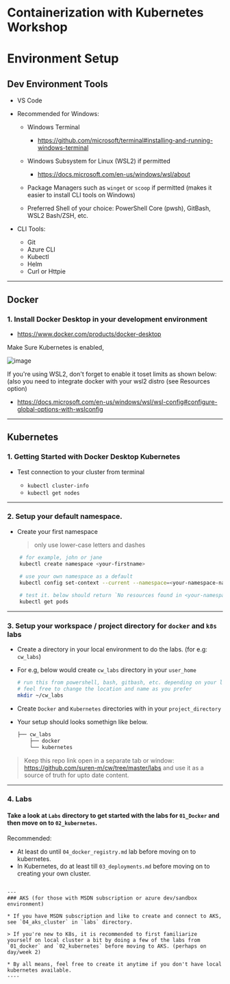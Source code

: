 # Containerization with Kubernetes Workshop

# Environment Setup

## Dev Environment Tools

* VS Code 
* Recommended for Windows:
    *  Windows Terminal 
         * https://github.com/microsoft/terminal#installing-and-running-windows-terminal

    *  Windows Subsystem for Linux (WSL2) if permitted 
         * https://docs.microsoft.com/en-us/windows/wsl/about
      
    *  Package Managers such as `winget` or `scoop` if permitted (makes it easier to install CLI tools on Windows)

    *  Preferred Shell of your choice: PowerShell Core (pwsh), GitBash, WSL2 Bash/ZSH, etc.
    
* CLI Tools:
   *  Git
   *  Azure CLI
   *  Kubectl
   *  Helm
   *  Curl or Httpie
---

## Docker

### 1. Install Docker Desktop in your development environment

* https://www.docker.com/products/docker-desktop

Make Sure Kubernetes is enabled, 

![image](https://user-images.githubusercontent.com/3830633/124665324-80b0b800-dea4-11eb-858f-840b6372e1a8.png)

If you're using WSL2, don't forget to enable it toset limits as shown below: (also you need to integrate docker with your wsl2 distro (see Resources option)
* https://docs.microsoft.com/en-us/windows/wsl/wsl-config#configure-global-options-with-wslconfig

---

## Kubernetes 

### 1. Getting Started with Docker Desktop Kubernetes

* Test connection to your cluster from terminal

   * `kubectl cluster-info`
   * `kubectl get nodes`
---
### 2. Setup your default namespace.

* Create your first namespace

    > only use lower-case letters and dashes

```bash
    # for example, john or jane
    kubectl create namespace <your-firstname> 
    
    # use your own namespace as a default 
    kubectl config set-context --current --namespace=<your-namespace-name>

    # test it. below should return `No resources found in <your-namespace>`
    kubectl get pods    
```
---

### 3. Setup your workspace / project directory for `docker` and `k8s` labs

* Create a directory in your local environment to do the labs. (for e.g: `cw_labs`)

* For e.g, below would create `cw_labs` directory in your `user_home`

   ```bash
   # run this from powershell, bash, gitbash, etc. depending on your local setup
   # feel free to change the location and name as you prefer
   mkdir ~/cw_labs
   ```

* Create `Docker` and `Kubernetes` directories with in your `project_directory`

* Your setup should looks somethign like below. 

    ```bash
    ├── cw_labs
        ├── docker              
        └── kubernetes
    ```

> Keep this repo link open in a separate tab or window: https://github.com/suren-m/cw/tree/master/labs and use it as a source of truth for upto date content.

---

### 4. Labs 

#### Take a look at `Labs` directory to get started with the labs for `01_Docker` and then move on to `02_kubernetes`.

Recommended:
* At least do until `04_docker_registry.md` lab before moving on to kubernetes.
* In Kubernetes, do at least till `03_deployments.md` before moving on to creating your own cluster.

```

---
### AKS (for those with MSDN subscription or azure dev/sandbox environment)

* If you have MSDN subscription and like to create and connect to AKS, see `04_aks_cluster` in `labs` directory. 

> If you're new to K8s, it is recommended to first familiarize yourself on local cluster a bit by doing a few of the labs from `01_docker` and `02_kubernetes` before moving to AKS. (perhaps on day/week 2)

* By all means, feel free to create it anytime if you don't have local kubernetes available.
----
